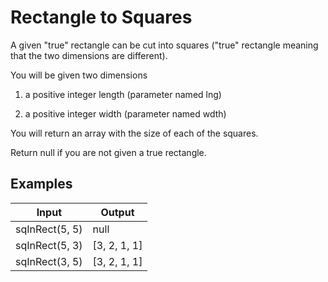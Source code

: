 # Rectangle to Squares

A given "true" rectangle can be cut into squares ("true" rectangle meaning that the two dimensions are different).

You will be given two dimensions

1. a positive integer length (parameter named lng)

2. a positive integer width (parameter named wdth)

You will return an array with the size of each of the squares.

Return null if you are not given a true rectangle.


## Examples
Input | Output
------------- | -------------
sqInRect(5, 5) | null
sqInRect(5, 3) | [3, 2, 1, 1]
sqInRect(3, 5) | [3, 2, 1, 1]
